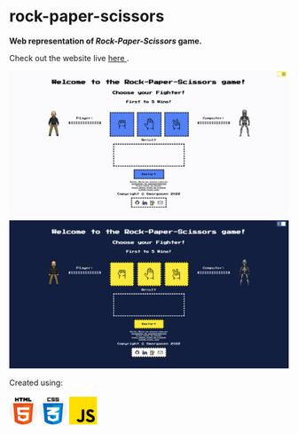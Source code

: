 # rock-paper-scissors

<strong> Web representation of <em>Rock-Paper-Scissors</em> game. </strong> 

Check out the website live <a href="https://smorgasen.github.io/rock-paper-scissors/" target="_blank"> here </a>.

<img src="images/rock-paper-scissors-day.png" alt="Website layout day">
<img src="images/rock-paper-scissors-night.png" alt="Website layout night">

Created using: <br><br>
<img src="images/html-5.png" alt="HTML5 logo" width="50">
<img src="images/css.png" alt="CCS3 logo" width="50">
<img src="images/js.png" alt="Javasctipt logo" width="50">
